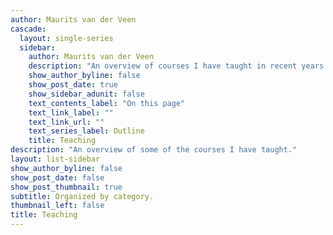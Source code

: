 ```yaml
---
author: Maurits van der Veen
cascade:
  layout: single-series
  sidebar:
    author: Maurits van der Veen
    description: "An overview of courses I have taught in recent years."
    show_author_byline: false
    show_post_date: true
    show_sidebar_adunit: false
    text_contents_label: "On this page"
    text_link_label: ""
    text_link_url: ""
    text_series_label: Outline
    title: Teaching
description: "An overview of some of the courses I have taught."
layout: list-sidebar
show_author_byline: false
show_post_date: false
show_post_thumbnail: true
subtitle: Organized by category.
thumbnail_left: false
title: Teaching
---
```

